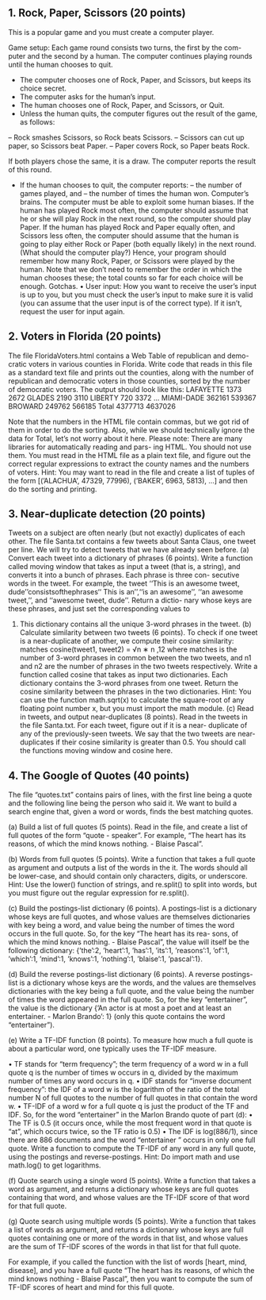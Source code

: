 
## 1. Rock, Paper, Scissors (20 points)

This is a popular game and you must create a computer player.

Game setup: Each game round consists two turns, the first by the com- puter and the second by a human. The computer continues playing rounds until the human chooses to quit.
- The computer chooses one of Rock, Paper, and Scissors, but keeps its choice secret.
- The computer asks for the human’s input.
- The human chooses one of Rock, Paper, and Scissors, or Quit.
- Unless the human quits, the computer figures out the result of the game, as follows:

– Rock smashes Scissors, so Rock beats Scissors.
– Scissors can cut up paper, so Scissors beat Paper. 
– Paper covers Rock, so Paper beats Rock.

If both players chose the same, it is a draw. The computer reports the result of this round.
- If the human chooses to quit, the computer reports: 
– the number of games played, and
– the number of times the human won.
Computer’s brains. The computer must be able to exploit some human biases. If the human has played Rock most often, the computer should assume that he or she will play Rock in the next round, so the computer should play Paper. If the human has played Rock and Paper equally often, and Scissors less often, the computer should assume that the human is going to play either Rock or Paper (both equally likely) in the next round. (What should the computer play?)
Hence, your program should remember how many Rock, Paper, or Scissors were played by the human. Note that we don’t need to remember the order in which the human chooses these; the total counts so far for each choice will be enough.
Gotchas.
• User input: How you want to receive the user’s input is up to you, but you must check the user’s input to make sure it is valid (you can assume that the user input is of the correct type). If it isn’t, request the user for input again.


## 2. Voters in Florida (20 points)

The file FloridaVoters.html contains a Web Table of republican and demo- cratic voters in various counties in Florida. Write code that reads in this file as a standard text file and prints out the counties, along with the number of republican and democratic voters in those counties, sorted by the number of democratic voters. The output should look like this:
LAFAYETTE 1373 2672
GLADES 2190 3110
LIBERTY 720 3372
...
MIAMI-DADE 362161 539367
BROWARD 249762 566185
Total 4377713 4637026

Note that the numbers in the HTML file contain commas, but we got rid of them in order to do the sorting. Also, while we should technically ignore the data for Total, let’s not worry about it here.
Please note: There are many libraries for automatically reading and pars- ing HTML. You should not use them. You must read in the HTML file as a plain text file, and figure out the correct regular expressions to extract the county names and the numbers of voters.
Hint: You may want to read in the file and create a list of tuples of the form [(’ALACHUA’, 47329, 77996), (’BAKER’, 6963, 5813), ...] and then do the sorting and printing.


## 3. Near-duplicate detection (20 points)

Tweets on a subject are often nearly (but not exactly) duplicates of each other. The file Santa.txt contains a few tweets about Santa Claus, one tweet per line. We will try to detect tweets that we have already seen before.
(a) Convert each tweet into a dictionary of phrases (6 points).
Write a function called moving window that takes as input a tweet (that is,
a string), and converts it into a bunch of phrases. Each phrase is three con- secutive words in the tweet. For example, the tweet ‘‘This is an awesome tweet, dude’’consistsofthephrases‘‘ This is an’’,‘‘is an awesome’’, ‘‘an awesome tweet,’’, and ‘‘awesome tweet, dude’’. Return a dictio- nary whose keys are these phrases, and just set the corresponding values to
1. This dictionary contains all the unique 3-word phrases in the tweet.
(b) Calculate similarity between two tweets (6 points). To check if
one tweet is a near-duplicate of another, we compute their cosine similarity:
matches cosine(tweet1, tweet2) = √n ∗ n ,12
where matches is the number of 3-word phrases in common between the two tweets, and n1 and n2 are the number of phrases in the two tweets respectively.
Write a function called cosine that takes as input two dictionaries. Each dictionary contains the 3-word phrases from one tweet. Return the cosine similarity between the phrases in the two dictionaries.
Hint: You can use the function math.sqrt(x) to calculate the square-root of any floating point number x, but you must import the math module.
(c) Read in tweets, and output near-duplicates (8 points). Read in the tweets in the file Santa.txt. For each tweet, figure out if it is a near- duplicate of any of the previously-seen tweets. We say that the two tweets are near-duplicates if their cosine similarity is greater than 0.5.
You should call the functions moving window and cosine here. 


## 4. The Google of Quotes (40 points)
The file “quotes.txt” contains pairs of lines, with the first line being a quote and the following line being the person who said it. We want to build a search engine that, given a word or words, finds the best matching quotes.

(a) Build a list of full quotes (5 points). Read in the file, and create a list of full quotes of the form “quote - speaker”. For example, “The heart has its reasons, of which the mind knows nothing. - Blaise Pascal”.

(b) Words from full quotes (5 points). Write a function that takes a full quote as argument and outputs a list of the words in the it. The words should all be lower-case, and should contain only characters, digits, or underscore.
Hint: Use the lower() function of strings, and re.split() to split into words, but you must figure out the regular expression for re.split().

(c) Build the postings-list dictionary (6 points). A postings-list is a dictionary whose keys are full quotes, and whose values are themselves dictionaries with key being a word, and value being the number of times the word occurs in the full quote. So, for the key “The heart has its rea- sons, of which the mind knows nothing. - Blaise Pascal”, the value will itself be the following dictionary: {’the’:2, ’heart’:1, ’has’:1, ’its’:1, ’reasons’:1, ’of’:1, ’which’:1, ’mind’:1, ’knows’:1, ’nothing’:1, ’blaise’:1, ’pascal’:1}.

(d) Build the reverse postings-list dictionary (6 points). A reverse postings-list is a dictionary whose keys are the words, and the values are themselves dictionaries with the key being a full quote, and the value being the number of times the word appeared in the full quote. So, for the key “entertainer”, the value is the dictionary {’An actor is at most a poet and at least an entertainer. - Marlon Brando’: 1} (only this quote contains the word “entertainer”).

(e) Write a TF-IDF function (8 points). To measure how much a full quote is about a particular word, one typically uses the TF-IDF measure.

• TF stands for “term frequency”; the term frequency of a word w in a full quote q is the number of times w occurs in q, divided by the maximum number of times any word occurs in q.
• IDF stands for “inverse document frequency”: the IDF of a word w is the logarithm of the ratio of the total number N of full quotes to the number of full quotes in that contain the word w.
• TF-IDF of a word w for a full quote q is just the product of the TF and IDF.
So, for the word “entertainer” in the Marlon Brando quote of part (d):
• The TF is 0.5 (it occurs once, while the most frequent word in that
quote is “at”, which occurs twice, so the TF ratio is 0.5)
• The IDF is log(886/1), since there are 886 documents and the word
“entertainer ” occurs in only one full quote.
Write a function to compute the TF-IDF of any word in any full quote, using the postings and reverse-postings. Hint: Do import math and use math.log() to get logarithms.

(f) Quote search using a single word (5 points). Write a function that takes a word as argument, and returns a dictionary whose keys are full quotes containing that word, and whose values are the TF-IDF score of that word for that full quote.

(g) Quote search using multiple words (5 points). Write a function that takes a list of words as argument, and returns a dictionary whose keys are full quotes containing one or more of the words in that list, and whose values are the sum of TF-IDF scores of the words in that list for that full quote.

For example, if you called the function with the list of words [heart, mind, disease], and you have a full quote “The heart has its reasons, of which the mind knows nothing - Blaise Pascal”, then you want to compute the sum of TF-IDF scores of heart and mind for this full quote.
